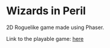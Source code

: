 # Wizards in Peril
2D Roguelike game made using Phaser.

Link to the playable game: [here](https://ashereth.github.io/Wizard-s-in-Peril/)
